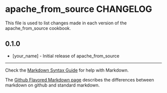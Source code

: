 apache_from_source CHANGELOG
============================

This file is used to list changes made in each version of the apache_from_source cookbook.

0.1.0
-----
- [your_name] - Initial release of apache_from_source

- - -
Check the [Markdown Syntax Guide](http://daringfireball.net/projects/markdown/syntax) for help with Markdown.

The [Github Flavored Markdown page](http://github.github.com/github-flavored-markdown/) describes the differences between markdown on github and standard markdown.

